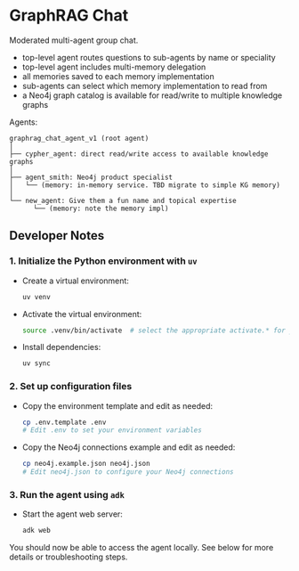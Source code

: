 # GraphRAG Chat
Moderated multi-agent group chat.

- top-level agent routes questions to sub-agents by name or speciality
- top-level agent includes multi-memory delegation
- all memories saved to each memory implementation
- sub-agents can select which memory implementation to read from
- a Neo4j graph catalog is available for read/write to multiple knowledge graphs

Agents:
```
graphrag_chat_agent_v1 (root agent)
│
├── cypher_agent: direct read/write access to available knowledge graphs
│
├── agent_smith: Neo4j product specialist
│   └── (memory: in-memory service. TBD migrate to simple KG memory)
│
└── new_agent: Give them a fun name and topical expertise
      └── (memory: note the memory impl)
```

## Developer Notes

### 1. Initialize the Python environment with `uv`
- Create a virtual environment:
  ```sh
  uv venv
  ```
- Activate the virtual environment:
  ```sh
  source .venv/bin/activate  # select the appropriate activate.* for your shell
  ```
- Install dependencies:
  ```sh
  uv sync 
  ```

### 2. Set up configuration files
- Copy the environment template and edit as needed:
  ```sh
  cp .env.template .env
  # Edit .env to set your environment variables
  ```
- Copy the Neo4j connections example and edit as needed:
  ```sh
  cp neo4j.example.json neo4j.json
  # Edit neo4j.json to configure your Neo4j connections
  ```

### 3. Run the agent using `adk`
- Start the agent web server:
  ```sh
  adk web
  ```

You should now be able to access the agent locally. See below for more details or troubleshooting steps.

